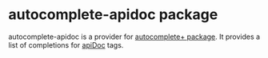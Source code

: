 # autocomplete-apidoc package

autocomplete-apidoc is a provider for
[autocomplete+ package](https://github.com/atom-community/autocomplete-plus).
It provides a list of completions for
[apiDoc](https://github.com/apidoc/apidoc) tags.
